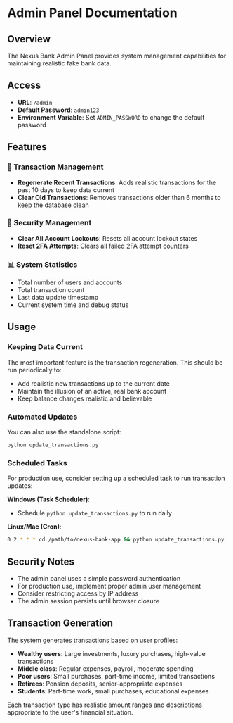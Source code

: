 # Admin Panel Documentation

## Overview
The Nexus Bank Admin Panel provides system management capabilities for maintaining realistic fake bank data.

## Access
- **URL**: `/admin`
- **Default Password**: `admin123`
- **Environment Variable**: Set `ADMIN_PASSWORD` to change the default password

## Features

### 🔄 Transaction Management
- **Regenerate Recent Transactions**: Adds realistic transactions for the past 10 days to keep data current
- **Clear Old Transactions**: Removes transactions older than 6 months to keep the database clean

### 🔐 Security Management
- **Clear All Account Lockouts**: Resets all account lockout states
- **Reset 2FA Attempts**: Clears all failed 2FA attempt counters

### 📊 System Statistics
- Total number of users and accounts
- Total transaction count
- Last data update timestamp
- Current system time and debug status

## Usage

### Keeping Data Current
The most important feature is the transaction regeneration. This should be run periodically to:
- Add realistic new transactions up to the current date
- Maintain the illusion of an active, real bank account
- Keep balance changes realistic and believable

### Automated Updates
You can also use the standalone script:
```bash
python update_transactions.py
```

### Scheduled Tasks
For production use, consider setting up a scheduled task to run transaction updates:

**Windows (Task Scheduler)**:
- Schedule `python update_transactions.py` to run daily

**Linux/Mac (Cron)**:
```bash
0 2 * * * cd /path/to/nexus-bank-app && python update_transactions.py
```

## Security Notes
- The admin panel uses a simple password authentication
- For production use, implement proper admin user management
- Consider restricting access by IP address
- The admin session persists until browser closure

## Transaction Generation
The system generates transactions based on user profiles:
- **Wealthy users**: Large investments, luxury purchases, high-value transactions
- **Middle class**: Regular expenses, payroll, moderate spending
- **Poor users**: Small purchases, part-time income, limited transactions
- **Retirees**: Pension deposits, senior-appropriate expenses
- **Students**: Part-time work, small purchases, educational expenses

Each transaction type has realistic amount ranges and descriptions appropriate to the user's financial situation.
